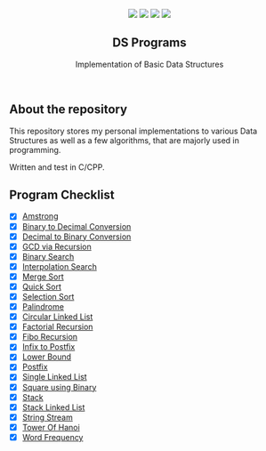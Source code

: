 <p align="center">
<img src="https://img.shields.io/badge/Data Structures-Implementation-blueviolet?style=for-the-badge">
<img src="https://img.shields.io/github/forks/SDakshit/DS-programs-?color=green&label=Repository%20Forks&style=for-the-badge">
<img src="https://img.shields.io/github/languages/top/SDakshit/DS-programs-?color=yellow&style=for-the-badge">
<img src="https://img.shields.io/github/contributors/SDakshit/DS-programs-?color=blue&style=for-the-badge">
</p>

<h2 align="center">DS Programs</h2>
<p align="center">Implementation of Basic Data Structures</p>

<br />

## About the repository
This repository stores my personal implementations to various Data Structures as well as a few algorithms, that are majorly used in programming.

Written and test in C/CPP.

## Program Checklist
- [x] [Amstrong](https://github.com/SDakshit/DS-programs-/blob/master/Amstrong.cpp)
- [x] [Binary to Decimal Conversion](https://github.com/SDakshit/DS-programs-/blob/master/Binary_to_Decimal.cpp)
- [x] [Decimal to Binary Conversion](https://github.com/SDakshit/DS-programs-/blob/master/Decimal_to_Binary.cpp)
- [x] [GCD via Recursion](https://github.com/SDakshit/DS-programs-/blob/master/GCD_recursion.cpp)
- [x] [Binary Search](https://github.com/SDakshit/DS-programs-/blob/master/Implementing%20Binary%20Search)
- [x] [Interpolation Search](https://github.com/SDakshit/DS-programs-/blob/master/Implementing%20Interpolation%20search)
- [x] [Merge Sort](https://github.com/SDakshit/DS-programs-/blob/master/Implementing%20Merge%20Sort)
- [x] [Quick Sort](https://github.com/SDakshit/DS-programs-/blob/master/Implementing%20Quick%20Sort)
- [x] [Selection Sort](https://github.com/SDakshit/DS-programs-/blob/master/Implementing%20Selection%20Sort)
- [x] [Palindrome](https://github.com/SDakshit/DS-programs-/blob/master/Palindrome.cpp)
- [x] [Circular Linked List](https://github.com/SDakshit/DS-programs-/blob/master/circular_linkedlist.cpp)
- [x] [Factorial Recursion](https://github.com/SDakshit/DS-programs-/blob/master/factorial_recursion.cpp)
- [x] [Fibo Recursion](https://github.com/SDakshit/DS-programs-/blob/master/fibo_recusion.cpp)
- [x] [Infix to Postfix](https://github.com/SDakshit/DS-programs-/blob/master/infix%20to%20postfix.cpp)
- [x] [Lower Bound](https://github.com/SDakshit/DS-programs-/blob/master/lower_bound.cpp)
- [x] [Postfix](https://github.com/SDakshit/DS-programs-/blob/master/postfix.cpp)
- [x] [Single Linked List](https://github.com/SDakshit/DS-programs-/blob/master/single_linkedlist.cpp)
- [x] [Square using Binary](https://github.com/SDakshit/DS-programs-/blob/master/square_using_banary.cpp)
- [x] [Stack](https://github.com/SDakshit/DS-programs-/blob/master/stack.cpp)
- [x] [Stack Linked List](https://github.com/SDakshit/DS-programs-/blob/master/stack_linkedlist.cpp)
- [x] [String Stream](https://github.com/SDakshit/DS-programs-/blob/master/stringStream.cpp)
- [x] [Tower Of Hanoi](https://github.com/SDakshit/DS-programs-/blob/master/tower%20of%20hanoi.cpp)
- [x] [Word Frequency](https://github.com/SDakshit/DS-programs-/blob/master/wordFrequency.cpp)
